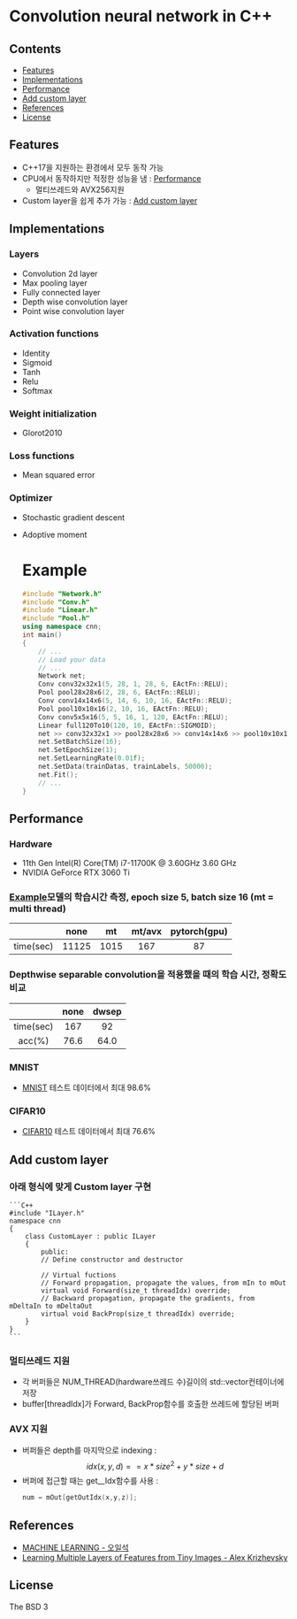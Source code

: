 # Convolution neural network in C++
## Contents
* [Features](#features)
* [Implementations](#layers)
* [Performance](#performance)
* [Add custom layer](#add-custom-layer)
* [References](#references)
* [License](#license)
## Features
- C++17을 지원하는 환경에서 모두 동작 가능
- CPU에서 동작하지만 적정한 성능을 냄 : [Performance](#performance)
    - 멀티쓰레드와 AVX256지원
- Custom layer을 쉽게 추가 가능 : [Add custom layer](#add-custom-layer)
## Implementations
### Layers
- Convolution 2d layer
- Max pooling layer
- Fully connected layer
- Depth wise convolution layer
- Point wise convolution layer
### Activation functions
- Identity
- Sigmoid
- Tanh
- Relu
- Softmax
### Weight initialization
- Glorot2010
### Loss functions
- Mean squared error
### Optimizer
- Stochastic gradient descent
- Adoptive moment

    # Example
    ```C++ 
    #include "Network.h"
    #include "Conv.h"
    #include "Linear.h"
    #include "Pool.h"
    using namespace cnn;
    int main()
    {
        // ...
        // Load your data
        // ...
        Network net;
        Conv conv32x32x1(5, 28, 1, 28, 6, EActFn::RELU);
        Pool pool28x28x6(2, 28, 6, EActFn::RELU);
        Conv conv14x14x6(5, 14, 6, 10, 16, EActFn::RELU);
        Pool pool10x10x16(2, 10, 16, EActFn::RELU);
        Conv conv5x5x16(5, 5, 16, 1, 120, EActFn::RELU);
        Linear full120To10(120, 10, EActFn::SIGMOID);
        net >> conv32x32x1 >> pool28x28x6 >> conv14x14x6 >> pool10x10x16 >> conv5x5x16 >> full120To10 >> ENet::END;
        net.SetBatchSize(16);
        net.SetEpochSize(1);
        net.SetLearningRate(0.01f);
        net.SetData(trainDatas, trainLabels, 50000);
        net.Fit();
        // ...
    }
    ```
## Performance
### Hardware
- 11th Gen Intel(R) Core(TM) i7-11700K @ 3.60GHz   3.60 GHz
- NVIDIA GeForce RTX 3060 Ti
### [Example](#example)모델의 학습시간 측정, epoch size 5, batch size 16 (mt = multi thread)
| |none|mt|mt/avx|pytorch(gpu)|
|--|:----:|:------------:|:------------------:|:------------:|
|time(sec)|11125|     1015  |     167          |      87    |

### Depthwise separable convolution을 적용했을 때의 학습 시간, 정확도 비교
||none|dwsep|
|:---:|:---:|:---:|
|time(sec)|167|92|
|acc(%)|76.6|64.0|
### MNIST
- [MNIST](https://github.com/siyeong0/cnn/tree/main/MNIST) 테스트 데이터에서 최대 98.6%
### CIFAR10
- [CIFAR10](https://github.com/siyeong0/cnn/tree/main/CIFAR) 테스트 데이터에서 최대 76.6%
## Add custom layer
### 아래 형식에 맞게 Custom layer 구현
    ```C++ 
    #include "ILayer.h"
    namespace cnn
    {
        class CustomLayer : public ILayer
        {
            public:
            // Define constructor and destructor

            // Virtual fuctions
            // Forward propagation, propagate the values, from mIn to mOut
            virtual void Forward(size_t threadIdx) override;    
            // Backward propagation, propagate the gradients, from mDeltaIn to mDeltaOut
            virtual void BackProp(size_t threadIdx) override;
        }
    }
    ```
### 멀티쓰레드 지원
- 각 버퍼들은 NUM_THREAD(hardware쓰레드 수)길이의 std::vector컨테이너에 저장
- buffer[threadIdx]가 Forward, BackProp함수를 호출한 쓰레드에 할당된 버퍼
### AVX 지원
- 버퍼들은 depth를 마지막으로 indexing : 
$$ idx(x,y,d) == x * size^2 + y * size + d $$
- 버퍼에 접근할 때는 get__Idx함수를 사용 : 
    ```C++
    num = mOut[getOutIdx(x,y,z)];
    ```
## References
- [MACHINE LEARNING - 오일석](https://books.google.co.kr/books/about/%EA%B8%B0%EA%B3%84_%ED%95%99%EC%8A%B5.html?id=S_DwDwAAQBAJ&printsec=frontcover&source=kp_read_button&hl=ko&redir_esc=y#v=onepage&q&f=false)
- [Learning Multiple Layers of Features from Tiny Images - Alex Krizhevsky](http://www.cs.toronto.edu/~kriz/learning-features-2009-TR.pdf)
## License
The BSD 3
